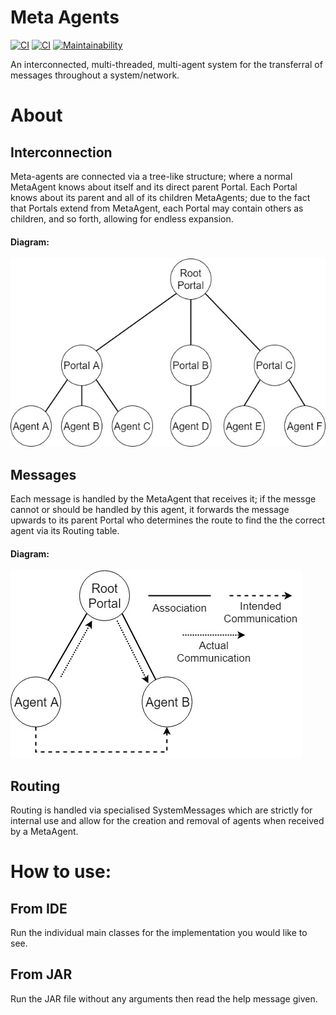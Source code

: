 # Meta Agents 
[![CI](https://github.com/sirmeepington/metaagents/workflows/Java%20CI/badge.svg)](https://github.com/sirmeepington/metaagents/actions?query=workflow%3A%22Java+CI%22) [![CI](https://img.shields.io/badge/javadocs-available-brightgreen)](https://sirmeepington.github.io/metaagents/) [![Maintainability](https://api.codeclimate.com/v1/badges/9a1de5796ed3697a9b7e/maintainability)](https://codeclimate.com/github/sirmeepington/metaagents/maintainability)

An interconnected, multi-threaded, multi-agent system for the transferral of messages throughout a system/network.

# About 
## Interconnection 
Meta-agents are connected via a tree-like structure; where a normal MetaAgent knows about itself and its direct parent Portal. Each Portal knows about its parent and all of its children MetaAgents; due to the fact that Portals extend from MetaAgent, each Portal may contain others as children, and so forth, allowing for endless expansion.
#### Diagram:
![](docs/img/structure.jpg)
## Messages 
Each message is handled by the MetaAgent that receives it; if the messge cannot or should be handled by this agent, it forwards the message upwards to its parent Portal who determines the route to find the the correct agent via its Routing table.
#### Diagram:
![](docs/img/flow.jpg)

## Routing 
Routing is handled via specialised SystemMessages  which are strictly for internal use and allow for the creation and removal of agents when received by a MetaAgent.

# How to use: 
## From IDE 
Run the individual main classes for the implementation you would like to see.

## From JAR 
Run the JAR file without any arguments then read the help message given.
